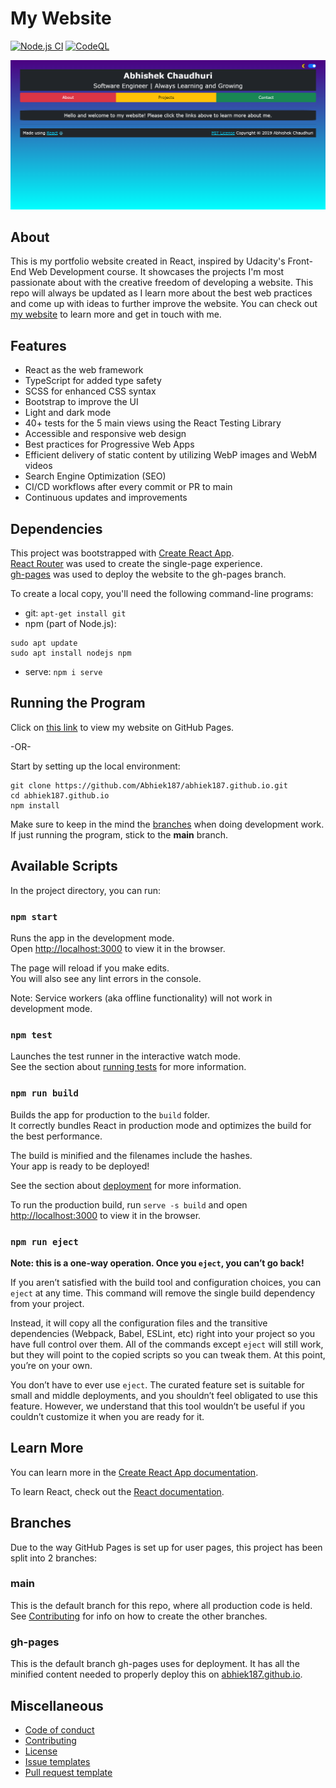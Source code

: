 # My Website

[![Node.js CI](https://github.com/Abhiek187/abhiek187.github.io/actions/workflows/node.js.yml/badge.svg)](https://github.com/Abhiek187/abhiek187.github.io/actions/workflows/node.js.yml)
[![CodeQL](https://github.com/Abhiek187/abhiek187.github.io/actions/workflows/codeql-analysis.yml/badge.svg)](https://github.com/Abhiek187/abhiek187.github.io/actions/workflows/codeql-analysis.yml)

![Screenshot of my website](screenshot.png)

## About

This is my portfolio website created in React, inspired by Udacity's Front-End Web Development course. It showcases the projects I'm most passionate about with the creative freedom of developing a website. This repo will always be updated as I learn more about the best web practices and come up with ideas to further improve the website. You can check out [my website](https://abhiek187.github.io) to learn more and get in touch with me.

## Features

- React as the web framework
- TypeScript for added type safety
- SCSS for enhanced CSS syntax
- Bootstrap to improve the UI
- Light and dark mode
- 40+ tests for the 5 main views using the React Testing Library
- Accessible and responsive web design
- Best practices for Progressive Web Apps
- Efficient delivery of static content by utilizing WebP images and WebM videos
- Search Engine Optimization (SEO)
- CI/CD workflows after every commit or PR to main
- Continuous updates and improvements

## Dependencies

This project was bootstrapped with [Create React App](https://github.com/facebook/create-react-app).<br>
[React Router](https://reacttraining.com/react-router) was used to create the single-page experience.<br>
[gh-pages](https://github.com/tschaub/gh-pages) was used to deploy the website to the gh-pages branch.

To create a local copy, you'll need the following command-line programs:

- git: `apt-get install git`
- npm (part of Node.js):

```
sudo apt update
sudo apt install nodejs npm
```

- serve: `npm i serve`

## Running the Program

Click on [this link](https://abhiek187.github.io) to view my website on GitHub Pages.

-OR-

Start by setting up the local environment:

```
git clone https://github.com/Abhiek187/abhiek187.github.io.git
cd abhiek187.github.io
npm install
```

Make sure to keep in the mind the [branches](#branches) when doing development work. If just running the program, stick to the **main** branch.

## Available Scripts

In the project directory, you can run:

### `npm start`

Runs the app in the development mode.<br>
Open [http://localhost:3000](http://localhost:3000) to view it in the browser.

The page will reload if you make edits.<br>
You will also see any lint errors in the console.

Note: Service workers (aka offline functionality) will not work in development mode.

### `npm test`

Launches the test runner in the interactive watch mode.<br>
See the section about [running tests](https://facebook.github.io/create-react-app/docs/running-tests) for more information.

### `npm run build`

Builds the app for production to the `build` folder.<br>
It correctly bundles React in production mode and optimizes the build for the best performance.

The build is minified and the filenames include the hashes.<br>
Your app is ready to be deployed!

See the section about [deployment](https://facebook.github.io/create-react-app/docs/deployment) for more information.

To run the production build, run `serve -s build` and open [http://localhost:3000](http://localhost:3000) to view it in the browser.

### `npm run eject`

**Note: this is a one-way operation. Once you `eject`, you can’t go back!**

If you aren’t satisfied with the build tool and configuration choices, you can `eject` at any time. This command will remove the single build dependency from your project.

Instead, it will copy all the configuration files and the transitive dependencies (Webpack, Babel, ESLint, etc) right into your project so you have full control over them. All of the commands except `eject` will still work, but they will point to the copied scripts so you can tweak them. At this point, you’re on your own.

You don’t have to ever use `eject`. The curated feature set is suitable for small and middle deployments, and you shouldn’t feel obligated to use this feature. However, we understand that this tool wouldn’t be useful if you couldn’t customize it when you are ready for it.

## Learn More

You can learn more in the [Create React App documentation](https://facebook.github.io/create-react-app/docs/getting-started).

To learn React, check out the [React documentation](https://reactjs.org/).

## Branches

Due to the way GitHub Pages is set up for user pages, this project has been split into 2 branches:

### main

This is the default branch for this repo, where all production code is held. See [Contributing](https://github.com/Abhiek187/abhiek187.github.io/blob/main/CONTRIBUTING.md) for info on how to create the other branches.

### gh-pages

This is the default branch gh-pages uses for deployment. It has all the minified content needed to properly deploy this on [abhiek187.github.io](https://abhiek187.github.io).

## Miscellaneous

- [Code of conduct](https://github.com/Abhiek187/abhiek187.github.io/blob/main/CODE_OF_CONDUCT.md)
- [Contributing](https://github.com/Abhiek187/abhiek187.github.io/blob/main/CONTRIBUTING.md)
- [License](https://github.com/Abhiek187/abhiek187.github.io/blob/main/LICENSE)
- [Issue templates](https://github.com/Abhiek187/abhiek187.github.io/tree/main/.github/ISSUE_TEMPLATE)
- [Pull request template](https://github.com/Abhiek187/abhiek187.github.io/blob/main/PULL_REQUEST_TEMPLATE.md)
